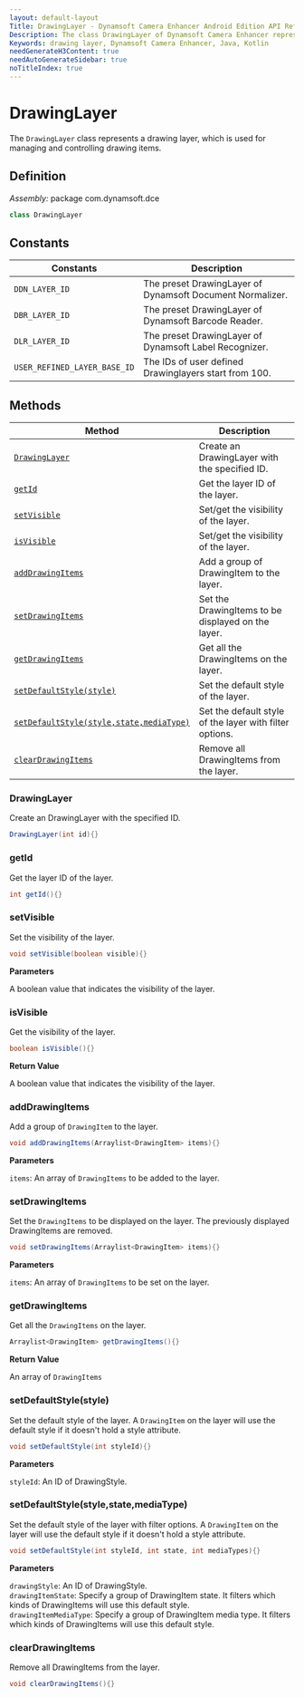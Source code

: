 ```yaml
---
layout: default-layout
Title: DrawingLayer - Dynamsoft Camera Enhancer Android Edition API Reference
Description: The class DrawingLayer of Dynamsoft Camera Enhancer represents a drawing layer, which is used for managing and controlling drawing items.
Keywords: drawing layer, Dynamsoft Camera Enhancer, Java, Kotlin
needGenerateH3Content: true
needAutoGenerateSidebar: true
noTitleIndex: true
---
```


# DrawingLayer

The `DrawingLayer` class represents a drawing layer, which is used for managing and controlling drawing items.

## Definition

*Assembly:* package com.dynamsoft.dce

```java
class DrawingLayer
```

## Constants

| Constants | Description |
| --------- | ----------- |
| `DDN_LAYER_ID` | The preset DrawingLayer of Dynamsoft Document Normalizer. |
| `DBR_LAYER_ID` | The preset DrawingLayer of Dynamsoft Barcode Reader. |
| `DLR_LAYER_ID` | The preset DrawingLayer of Dynamsoft Label Recognizer. |
| `USER_REFINED_LAYER_BASE_ID` | The IDs of user defined Drawinglayers start from 100. |

## Methods

| Method | Description |
|------- |-------------|
| [`DrawingLayer`](#drawinglayer) | Create an DrawingLayer with the specified ID. |
| [`getId`](#getid) | Get the layer ID of the layer. |
| [`setVisible`](#setvisible) | Set/get the visibility of the layer. |
| [`isVisible`](#isvisible) | Set/get the visibility of the layer. |
| [`addDrawingItems`](#adddrawingitems) | Add a group of DrawingItem to the layer. |
| [`setDrawingItems`](#setdrawingitems) | Set the DrawingItems to be displayed on the layer. |
| [`getDrawingItems`](#getdrawingitems) | Get all the DrawingItems on the layer. |
| [`setDefaultStyle(style)`](#setdefaultstylestyle) | Set the default style of the layer. |
| [`setDefaultStyle(style,state,mediaType)`](#setdefaultstylestylestatemediatype) | Set the default style of the layer with filter options. |
| [`clearDrawingItems`](#cleardrawingitems) | Remove all DrawingItems from the layer. |

### DrawingLayer

Create an DrawingLayer with the specified ID.

```java
DrawingLayer(int id){}
```

### getId

Get the layer ID of the layer.

```java
int getId(){}
```

### setVisible

Set the visibility of the layer.

```java
void setVisible(boolean visible){}
```

**Parameters**

A boolean value that indicates the visibility of the layer.

### isVisible

Get the visibility of the layer.

```java
boolean isVisible(){}
```

**Return Value**

A boolean value that indicates the visibility of the layer.

### addDrawingItems

Add a group of `DrawingItem` to the layer.

```java
void addDrawingItems(Arraylist<DrawingItem> items){} 
```

**Parameters**

`items`: An array of `DrawingItems` to be added to the layer.

### setDrawingItems

Set the `DrawingItems` to be displayed on the layer. The previously displayed DrawingItems are removed.

```java
void setDrawingItems(Arraylist<DrawingItem> items){}
```

**Parameters**

`items`: An array of `DrawingItems` to be set on the layer.

### getDrawingItems

Get all the `DrawingItems` on the layer.

```java
Arraylist<DrawingItem> getDrawingItems(){}
```

**Return Value**

An array of `DrawingItems`

### setDefaultStyle(style)

Set the default style of the layer. A `DrawingItem` on the layer will use the default style if it doesn't hold a style attribute.

```java
void setDefaultStyle(int styleId){}
```

**Parameters**

`styleId`: An ID of DrawingStyle.

### setDefaultStyle(style,state,mediaType)

Set the default style of the layer with filter options. A `DrawingItem` on the layer will use the default style if it doesn't hold a style attribute.

```java
void setDefaultStyle(int styleId, int state, int mediaTypes){}
```

**Parameters**

`drawingStyle`: An ID of DrawingStyle.  
`drawingItemState`: Specify a group of DrawingItem state. It filters which kinds of DrawingItems will use this default style.  
`drawingItemMediaType`: Specify a group of DrawingItem media type. It filters which kinds of DrawingItems will use this default style.

### clearDrawingItems

Remove all DrawingItems from the layer.

```java
void clearDrawingItems(){}
```
